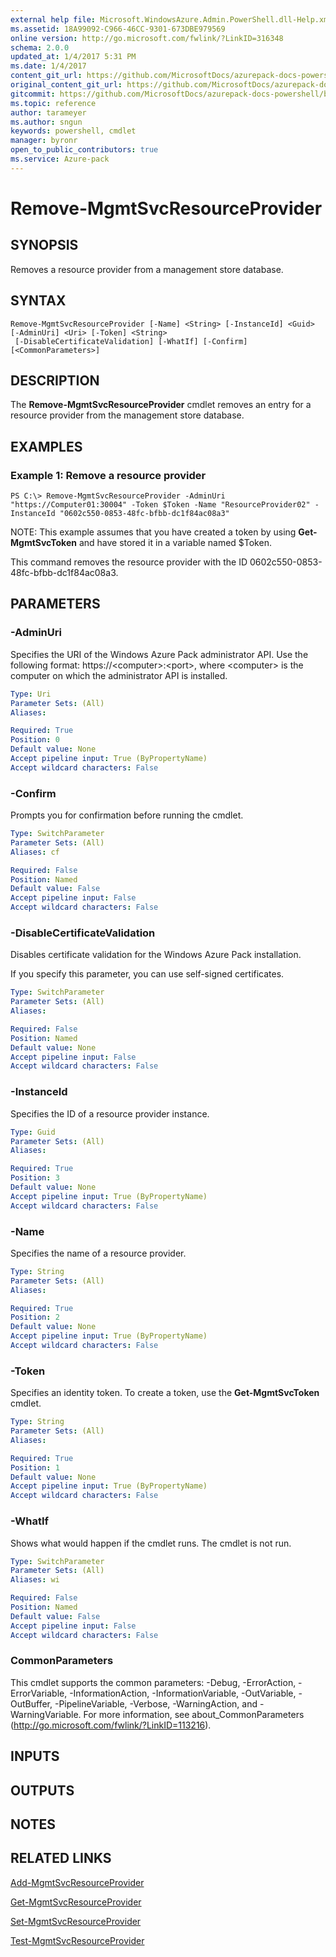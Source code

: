 ```yaml
---
external help file: Microsoft.WindowsAzure.Admin.PowerShell.dll-Help.xml
ms.assetid: 18A99092-C966-46CC-9301-673DBE979569
online version: http://go.microsoft.com/fwlink/?LinkID=316348
schema: 2.0.0
updated_at: 1/4/2017 5:31 PM
ms.date: 1/4/2017
content_git_url: https://github.com/MicrosoftDocs/azurepack-docs-powershell/blob/master/AzurePack-cmdlets/Administration/v1.0/Remove-MgmtSvcResourceProvider.md
original_content_git_url: https://github.com/MicrosoftDocs/azurepack-docs-powershell/blob/master/AzurePack-cmdlets/Administration/v1.0/Remove-MgmtSvcResourceProvider.md
gitcommit: https://github.com/MicrosoftDocs/azurepack-docs-powershell/blob/93767eba34ad89edb3696359a7595e41769e0346/AzurePack-cmdlets/Administration/v1.0/Remove-MgmtSvcResourceProvider.md
ms.topic: reference
author: tarameyer
ms.author: sngun
keywords: powershell, cmdlet
manager: byronr
open_to_public_contributors: true
ms.service: Azure-pack
---
```


# Remove-MgmtSvcResourceProvider

## SYNOPSIS
Removes a resource provider from a management store database.

## SYNTAX

```
Remove-MgmtSvcResourceProvider [-Name] <String> [-InstanceId] <Guid> [-AdminUri] <Uri> [-Token] <String>
 [-DisableCertificateValidation] [-WhatIf] [-Confirm] [<CommonParameters>]
```

## DESCRIPTION
The **Remove-MgmtSvcResourceProvider** cmdlet removes an entry for a resource provider from the management store database.

## EXAMPLES

### Example 1: Remove a resource provider
```
PS C:\> Remove-MgmtSvcResourceProvider -AdminUri "https://Computer01:30004" -Token $Token -Name "ResourceProvider02" -InstanceId "0602c550-0853-48fc-bfbb-dc1f84ac08a3"
```

NOTE: This example assumes that you have created a token by using **Get-MgmtSvcToken** and have stored it in a variable named $Token.

This command removes the resource provider with the ID 0602c550-0853-48fc-bfbb-dc1f84ac08a3.

## PARAMETERS

### -AdminUri
Specifies the URI of the Windows Azure Pack administrator API.
Use the following format: https://\<computer\>:\<port\>, where \<computer\> is the computer on which the administrator API is installed.

```yaml
Type: Uri
Parameter Sets: (All)
Aliases: 

Required: True
Position: 0
Default value: None
Accept pipeline input: True (ByPropertyName)
Accept wildcard characters: False
```

### -Confirm
Prompts you for confirmation before running the cmdlet.

```yaml
Type: SwitchParameter
Parameter Sets: (All)
Aliases: cf

Required: False
Position: Named
Default value: False
Accept pipeline input: False
Accept wildcard characters: False
```

### -DisableCertificateValidation
Disables certificate validation for the Windows Azure Pack installation.

If you specify this parameter, you can use self-signed certificates.

```yaml
Type: SwitchParameter
Parameter Sets: (All)
Aliases: 

Required: False
Position: Named
Default value: None
Accept pipeline input: False
Accept wildcard characters: False
```

### -InstanceId
Specifies the ID of a resource provider instance.

```yaml
Type: Guid
Parameter Sets: (All)
Aliases: 

Required: True
Position: 3
Default value: None
Accept pipeline input: True (ByPropertyName)
Accept wildcard characters: False
```

### -Name
Specifies the name of a resource provider.

```yaml
Type: String
Parameter Sets: (All)
Aliases: 

Required: True
Position: 2
Default value: None
Accept pipeline input: True (ByPropertyName)
Accept wildcard characters: False
```

### -Token
Specifies an identity token.
To create a token, use the **Get-MgmtSvcToken** cmdlet.

```yaml
Type: String
Parameter Sets: (All)
Aliases: 

Required: True
Position: 1
Default value: None
Accept pipeline input: True (ByPropertyName)
Accept wildcard characters: False
```

### -WhatIf
Shows what would happen if the cmdlet runs.
The cmdlet is not run.

```yaml
Type: SwitchParameter
Parameter Sets: (All)
Aliases: wi

Required: False
Position: Named
Default value: False
Accept pipeline input: False
Accept wildcard characters: False
```

### CommonParameters
This cmdlet supports the common parameters: -Debug, -ErrorAction, -ErrorVariable, -InformationAction, -InformationVariable, -OutVariable, -OutBuffer, -PipelineVariable, -Verbose, -WarningAction, and -WarningVariable. For more information, see about_CommonParameters (http://go.microsoft.com/fwlink/?LinkID=113216).

## INPUTS

## OUTPUTS

## NOTES

## RELATED LINKS

[Add-MgmtSvcResourceProvider](xref:Administration/v1.0/Add-MgmtSvcResourceProvider.md)

[Get-MgmtSvcResourceProvider](xref:Administration/v1.0/Get-MgmtSvcResourceProvider.md)

[Set-MgmtSvcResourceProvider](xref:Administration/v1.0/Set-MgmtSvcResourceProvider.md)

[Test-MgmtSvcResourceProvider](xref:Administration/v1.0/Test-MgmtSvcResourceProvider.md)


